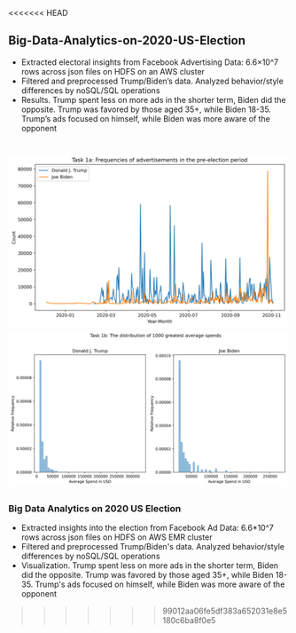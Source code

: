 <<<<<<< HEAD
## Big-Data-Analytics-on-2020-US-Election
- Extracted electoral insights from Facebook Advertising Data: 6.6×10^7 rows across json files on HDFS on an AWS cluster
- Filtered and preprocessed Trump/Biden’s data. Analyzed behavior/style differences by noSQL/SQL operations
- Results. Trump spent less on more ads in the shorter term, Biden did the opposite. Trump was favored by those aged 35+, while Biden 18-35. Trump’s ads focused on himself, while Biden was more aware of the opponent

![My Image](readme_img/task1a.png)
![My Image](readme_img/task1b.png)
=======
### Big Data Analytics on 2020 US Election
- Extracted insights into the election from Facebook Ad Data: 6.6*10^7 rows across json files on HDFS on AWS EMR cluster
- Filtered and preprocessed Trump/Biden's data. Analyzed behavior/style differences by noSQL/SQL operations
- Visualization. Trump spent less on more ads in the shorter term, Biden did the opposite. Trump was favored by those aged 35+, while Biden 18-35. Trump's ads focused on himself, while Biden was more aware of the opponent
>>>>>>> 99012aa06fe5df383a652031e8e5180c6ba8f0e5
